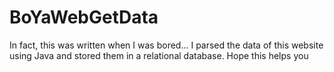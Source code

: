 # BoYaWebGetData
In fact, this was written when I was bored...
I parsed the data of this website using Java and stored them in a relational database.
Hope this helps you
